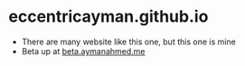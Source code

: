 # eccentricayman.github.io

- There are many website like this one, but this one is mine
- Beta up at [beta.aymanahmed.me](http://beta.aymanahmed.me)
